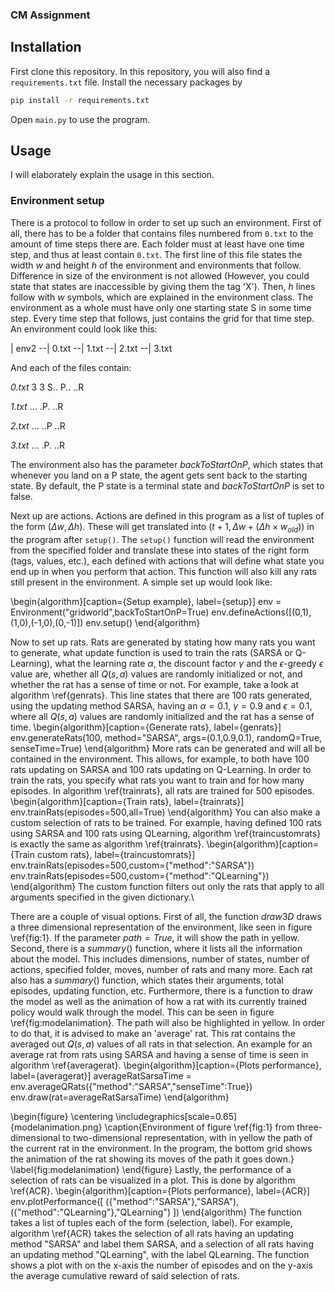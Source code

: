 ### CM Assignment

## Installation
First clone this repository. In this repository, you will also find a `requirements.txt` file. Install the necessary packages by

```bash
pip install -r requirements.txt
```

Open `main.py` to use the program.

## Usage
I will elaborately explain the usage in this section.

### Environment setup
There is a protocol to follow in order to set up such an environment. First of all, there has to be a folder that contains files numbered from `0.txt` to the amount of time steps there are. Each folder must at least have one time step, and thus at least contain `0.txt`. The first line of this file states the width _w_ and height _h_ of the environment and environments that follow. Difference in size of the environment is not allowed (However, you could state that states are inaccessible by giving them the tag 'X'). Then, _h_ lines follow with _w_ symbols, which are explained in the environment class. The environment as a whole must have only one starting state S in some time step. Every time step that follows, just contains the grid for that time step. An environment could look like this:

| env2
--| 0.txt
--| 1.txt
--| 2.txt
--| 3.txt

And each of the files contain:

_0.txt_
3 3
S..
P..
..R

_1.txt_
...
.P.
..R

_2.txt_
...
..P
..R

_3.txt_
...
.P.
..R

The environment also has the parameter _backToStartOnP_, which states that whenever you land on a P state, the agent gets sent back to the starting state. By default, the P state is a terminal state and _backToStartOnP_ is set to false.

Next up are actions. Actions are defined in this program as a list of tuples of the form $(\Delta w, \Delta h)$. These will get translated into $(t+1, \Delta w + (\Delta h \times w_{old}))$ in the program after `setup()`. The `setup()` function will read the environment from the specified folder and translate these into states of the right form (tags, values, etc.), each defined with actions that will define what state you end up in when you perform that action. This function will also kill any rats still present in the environment. A simple set up would look like:

\begin{algorithm}[caption={Setup example}, label={setup}]
env = Environment("gridworld",backToStartOnP=True)
env.defineActions([(0,1),(1,0),(-1,0),(0,-1)])
env.setup()
\end{algorithm}


Now to set up rats. Rats are generated by stating how many rats you want to generate, what update function is used to train the rats (SARSA or Q-Learning), what the learning rate $\alpha$, the discount factor $\gamma$ and the $\epsilon$-greedy $\epsilon$ value are, whether all $Q(s,a)$ values are randomly initialized or not, and whether the rat has a sense of time or not. For example, take a look at algorithm \ref{genrats}. This line states that there are 100 rats generated, using the updating method SARSA, having an $\alpha = 0.1$, $\gamma = 0.9$ and $\epsilon = 0.1$, where all $Q(s,a)$ values are randomly initialized and the rat has a sense of time.
\begin{algorithm}[caption={Generate rats}, label={genrats}]
env.generateRats(100, method="SARSA", args=(0.1,0.9,0.1), randomQ=True, senseTime=True)
\end{algorithm}
More rats can be generated and will all be contained in the environment. This allows, for example, to both have 100 rats updating on SARSA and 100 rats updating on Q-Learning. 
In order to train the rats, you specify what rats you want to train and for how many episodes. In algorithm \ref{trainrats}, all rats are trained for 500 episodes. 
\begin{algorithm}[caption={Train rats}, label={trainrats}]
env.trainRats(episodes=500,all=True)
\end{algorithm}
You can also make a custom selection of rats to be trained. For example, having defined 100 rats using SARSA and 100 rats using QLearning, algorithm \ref{traincustomrats} is exactly the same as algorithm \ref{trainrats}.
\begin{algorithm}[caption={Train custom rats}, label={traincustomrats}]
env.trainRats(episodes=500,custom={"method":"SARSA"})
env.trainRats(episodes=500,custom={"method":"QLearning"})
\end{algorithm}
The custom function filters out only the rats that apply to all arguments specified in the given dictionary.\\

There are a couple of visual options. First of all, the function $draw3D$ draws a three dimensional representation of the environment, like seen in figure \ref{fig:1}. If the parameter $path = True$, it will show the path in yellow. Second, there is a $summary()$ function, where it lists all the information about the model. This includes dimensions, number of states, number of actions, specified folder, moves, number of rats and many more. Each rat also has a $summary()$ function, which states their arguments, total episodes, updating function, etc. Furthermore, there is a function to draw the model as well as the animation of how a rat with its currently trained policy would walk through the model. This can be seen in figure \ref{fig:modelanimation}. The path will also be highlighted in yellow. In order to do that, it is advised to make an 'average' rat. This rat contains the averaged out $Q(s,a)$ values of all rats in that selection. An example for an average rat from rats using SARSA and having a sense of time is seen in algorithm \ref{averagerat}. 
\begin{algorithm}[caption={Plots performance}, label={averagerat}]
averageRatSarsaTime = env.averageQRats({"method":"SARSA","senseTime":True})
env.draw(rat=averageRatSarsaTime)
\end{algorithm}

\begin{figure}
    \centering
    \includegraphics[scale=0.65]{modelanimation.png}
    \caption{Environment of figure \ref{fig:1} from three-dimensional to two-dimensional representation, with in yellow the path of the current rat in the environment. In the program, the bottom grid shows the animation of the rat showing its moves of the path it goes down.}
    \label{fig:modelanimation}
\end{figure}
Lastly, the performance of a selection of rats can be visualized in a plot. This is done by algorithm \ref{ACR}.
\begin{algorithm}[caption={Plots performance}, label={ACR}]
env.plotPerformance([
    ({"method":"SARSA"},"SARSA"),
    ({"method":"QLearning"},"QLearning")
])
\end{algorithm}
The function takes a list of tuples each of the form (selection, label). For example, algorithm \ref{ACR} takes the selection of all rats having an updating method "SARSA" and label them SARSA, and a selection of all rats having an updating method "QLearning", with the label QLearning. The function shows a plot with on the x-axis the number of episodes and on the y-axis the average cumulative reward of said selection of rats.

